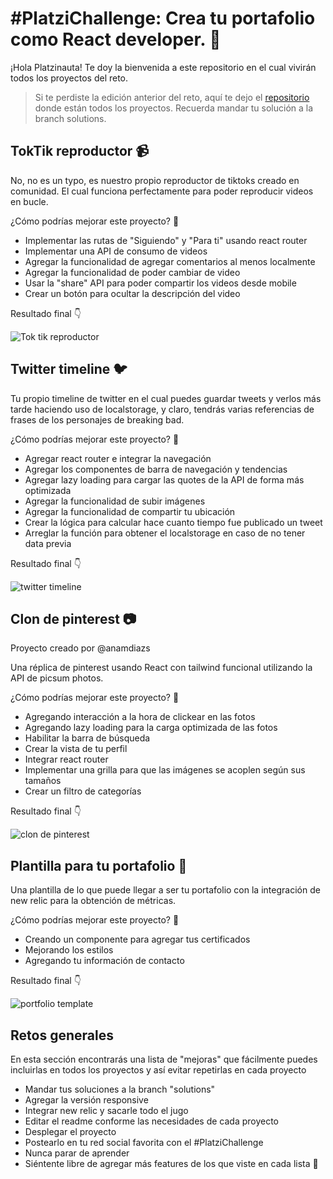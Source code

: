# #PlatziChallenge: Crea tu portafolio como React developer. 💼

¡Hola Platzinauta! Te doy la bienvenida a este repositorio en el cual vivirán todos los proyectos del reto.

> Si te perdiste la edición anterior del reto, aquí te dejo el [repositorio](https://github.com/LeoCode0/PlatziChallenge--js-dev) donde están todos los proyectos. Recuerda mandar tu solución a la branch solutions.

## TokTik reproductor 📹

No, no es un typo, es nuestro propio reproductor de tiktoks creado en comunidad. El cual funciona perfectamente para poder reproducir videos en bucle.

¿Cómo podrías mejorar este proyecto? 🤔

- Implementar las rutas de "Siguiendo" y "Para ti" usando react router
- Implementar una API de consumo de videos
- Agregar la funcionalidad de agregar comentarios al menos localmente
- Agregar la funcionalidad de poder cambiar de video
- Usar la "share" API para poder compartir los videos desde mobile
- Crear un botón para ocultar la descripción del video


Resultado final 👇

![Tok tik reproductor](https://static.platzi.com/media/user_upload/Captura%20de%20pantalla%202022-12-12%20-%2013.10.23-a92d787d-218d-4c75-980f-8d954fefac20.jpg)


## Twitter timeline 🐦
Tu propio timeline de twitter en el cual puedes guardar tweets y verlos más tarde haciendo uso de localstorage, y claro, tendrás varias referencias de frases de los personajes de breaking bad.

¿Cómo podrías mejorar este proyecto? 🤔

- Agregar react router e integrar la navegación
- Agregar los componentes de barra de navegación y tendencias
- Agregar lazy loading para cargar las quotes de la API de forma más optimizada
- Agregar la funcionalidad de subir imágenes
- Agregar la funcionalidad de compartir tu ubicación
- Crear la lógica para calcular hace cuanto tiempo fue publicado un tweet
- Arreglar la función para obtener el localstorage en caso de no tener data previa

Resultado final 👇

![twitter timeline](https://static.platzi.com/media/user_upload/Screenshot%202022-12-12%20at%2012-53-09%20Vite%20React-36d3ecf0-5652-4460-9be7-b8f64f547417.jpg)

## Clon de pinterest 📷
Proyecto creado por @anamdiazs

Una réplica de pinterest usando React con tailwind funcional utilizando la API de picsum photos.

¿Cómo podrías mejorar este proyecto? 🤔

- Agregando interacción a la hora de clickear en las fotos
- Agregando lazy loading para la carga optimizada de las fotos
- Habilitar la barra de búsqueda
- Crear la vista de tu perfil
- Integrar react router
- Implementar una grilla para que las imágenes se acoplen según sus tamaños
- Crear un filtro de categorías 

Resultado final 👇

![clon de pinterest](https://static.platzi.com/media/user_upload/Screenshot%202022-12-12%20at%2013-08-42%20Vite%20React-b14b2899-c76b-41f2-ac69-9a72e6c15130.jpg)


## Plantilla para tu portafolio 💼

Una plantilla de lo que puede llegar a ser tu portafolio con la integración de new relic para la obtención de métricas.

¿Cómo podrías mejorar este proyecto? 🤔

- Creando un componente para agregar tus certificados
- Mejorando los estilos
- Agregando tu información de contacto

Resultado final 👇

![portfolio template](https://static.platzi.com/media/user_upload/Screenshot%202022-12-12%20at%2013-09-32%20Vite%20React-77bf1ad0-b278-49f6-8ecf-abae92821238.jpg)



## Retos generales
En esta sección encontrarás una lista de "mejoras" que fácilmente puedes incluirlas en todos los proyectos y así evitar repetirlas en cada proyecto

- Mandar tus soluciones a la branch "solutions"
- Agregar la versión responsive
- Integrar new relic y sacarle todo el jugo
- Editar el readme conforme las necesidades de cada proyecto
- Desplegar el proyecto
- Postearlo en tu red social favorita con el #PlatziChallenge
- Nunca parar de aprender
- Siéntente libre de agregar más features de los que viste en cada lista 💪
